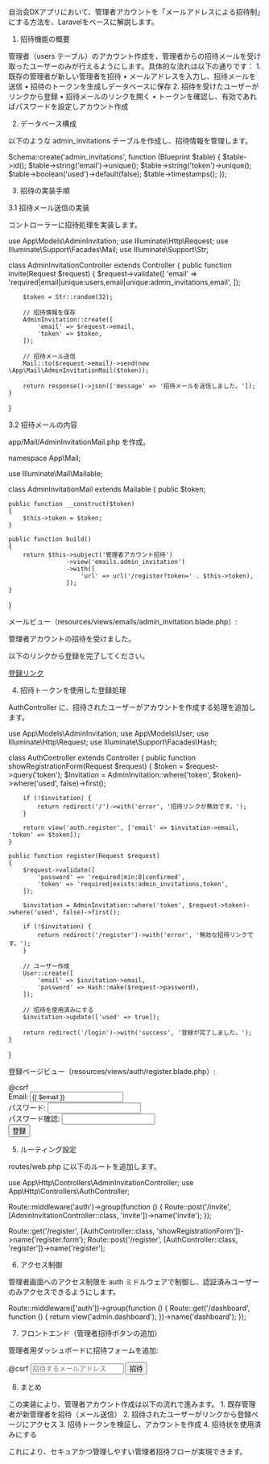 自治会DXアプリにおいて、管理者アカウントを「メールアドレスによる招待制」にする方法を、Laravelをベースに解説します。

1. 招待機能の概要

管理者（users テーブル）のアカウント作成を、管理者からの招待メールを受け取ったユーザーのみが行えるようにします。具体的な流れは以下の通りです：
	1.	既存の管理者が新しい管理者を招待
	•	メールアドレスを入力し、招待メールを送信
	•	招待のトークンを生成しデータベースに保存
	2.	招待を受けたユーザーがリンクから登録
	•	招待メールのリンクを開く
	•	トークンを確認し、有効であればパスワードを設定しアカウント作成

2. データベース構成

以下のような admin_invitations テーブルを作成し、招待情報を管理します。

Schema::create('admin_invitations', function (Blueprint $table) {
    $table->id();
    $table->string('email')->unique();
    $table->string('token')->unique();
    $table->boolean('used')->default(false);
    $table->timestamps();
});

3. 招待の実装手順

3.1 招待メール送信の実装

コントローラーに招待処理を実装します。

use App\Models\AdminInvitation;
use Illuminate\Http\Request;
use Illuminate\Support\Facades\Mail;
use Illuminate\Support\Str;

class AdminInvitationController extends Controller
{
    public function invite(Request $request)
    {
        $request->validate([
            'email' => 'required|email|unique:users,email|unique:admin_invitations,email',
        ]);

        $token = Str::random(32);

        // 招待情報を保存
        AdminInvitation::create([
            'email' => $request->email,
            'token' => $token,
        ]);

        // 招待メール送信
        Mail::to($request->email)->send(new \App\Mail\AdminInvitationMail($token));

        return response()->json(['message' => '招待メールを送信しました。']);
    }
}

3.2 招待メールの内容

app/Mail/AdminInvitationMail.php を作成。

namespace App\Mail;

use Illuminate\Mail\Mailable;

class AdminInvitationMail extends Mailable
{
    public $token;

    public function __construct($token)
    {
        $this->token = $token;
    }

    public function build()
    {
        return $this->subject('管理者アカウント招待')
                    ->view('emails.admin_invitation')
                    ->with([
                        'url' => url('/register?token=' . $this->token),
                    ]);
    }
}

メールビュー（resources/views/emails/admin_invitation.blade.php）:

<p>管理者アカウントの招待を受けました。</p>
<p>以下のリンクから登録を完了してください。</p>
<a href="{{ $url }}">登録リンク</a>

4. 招待トークンを使用した登録処理

AuthController に、招待されたユーザーがアカウントを作成する処理を追加します。

use App\Models\AdminInvitation;
use App\Models\User;
use Illuminate\Http\Request;
use Illuminate\Support\Facades\Hash;

class AuthController extends Controller
{
    public function showRegistrationForm(Request $request)
    {
        $token = $request->query('token');
        $invitation = AdminInvitation::where('token', $token)->where('used', false)->first();

        if (!$invitation) {
            return redirect('/')->with('error', '招待リンクが無効です。');
        }

        return view('auth.register', ['email' => $invitation->email, 'token' => $token]);
    }

    public function register(Request $request)
    {
        $request->validate([
            'password' => 'required|min:8|confirmed',
            'token' => 'required|exists:admin_invitations,token',
        ]);

        $invitation = AdminInvitation::where('token', $request->token)->where('used', false)->first();

        if (!$invitation) {
            return redirect('/register')->with('error', '無効な招待リンクです。');
        }

        // ユーザー作成
        User::create([
            'email' => $invitation->email,
            'password' => Hash::make($request->password),
        ]);

        // 招待を使用済みにする
        $invitation->update(['used' => true]);

        return redirect('/login')->with('success', '登録が完了しました。');
    }
}

登録ページビュー（resources/views/auth/register.blade.php）:

<form method="POST" action="{{ route('register') }}">
    @csrf
    <input type="hidden" name="token" value="{{ $token }}">
    <div>
        <label>Email:</label>
        <input type="email" name="email" value="{{ $email }}" readonly>
    </div>
    <div>
        <label>パスワード:</label>
        <input type="password" name="password">
    </div>
    <div>
        <label>パスワード確認:</label>
        <input type="password" name="password_confirmation">
    </div>
    <button type="submit">登録</button>
</form>

5. ルーティング設定

routes/web.php に以下のルートを追加します。

use App\Http\Controllers\AdminInvitationController;
use App\Http\Controllers\AuthController;

Route::middleware('auth')->group(function () {
    Route::post('/invite', [AdminInvitationController::class, 'invite'])->name('invite');
});

Route::get('/register', [AuthController::class, 'showRegistrationForm'])->name('register.form');
Route::post('/register', [AuthController::class, 'register'])->name('register');

6. アクセス制御

管理者画面へのアクセス制限を auth ミドルウェアで制御し、認証済みユーザーのみアクセスできるようにします。

Route::middleware(['auth'])->group(function () {
    Route::get('/dashboard', function () {
        return view('admin.dashboard');
    })->name('dashboard');
});

7. フロントエンド（管理者招待ボタンの追加）

管理者用ダッシュボードに招待フォームを追加:

<form action="{{ route('invite') }}" method="POST">
    @csrf
    <input type="email" name="email" placeholder="招待するメールアドレス">
    <button type="submit">招待</button>
</form>

8. まとめ

この実装により、管理者アカウント作成は以下の流れで進みます。
	1.	既存管理者が新管理者を招待（メール送信）
	2.	招待されたユーザーがリンクから登録ページにアクセス
	3.	招待トークンを検証し、アカウントを作成
	4.	招待状を使用済みにする

これにより、セキュアかつ管理しやすい管理者招待フローが実現できます。
